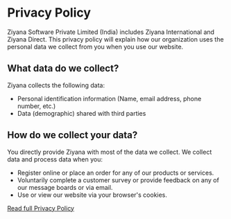# Privacy Policy

Ziyana Software Private Limited (India) includes Ziyana International and Ziyana Direct. This privacy policy will explain how our organization uses the personal data we collect from you when you use our website.

## What data do we collect?

Ziyana collects the following data:

- Personal identification information (Name, email address, phone number, etc.)
- Data (demographic) shared with third parties

## How do we collect your data?

You directly provide Ziyana with most of the data we collect. We collect data and process data when you:

- Register online or place an order for any of our products or services.
- Voluntarily complete a customer survey or provide feedback on any of our message boards or via email.
- Use or view our website via your browser's cookies.

[Read full Privacy Policy](/privacy-policy)
